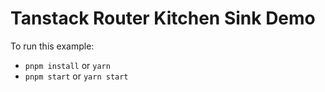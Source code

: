 # Tanstack Router Kitchen Sink Demo

To run this example:

- `pnpm install` or `yarn`
- `pnpm start` or `yarn start`
